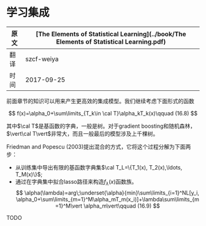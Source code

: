 # 学习集成

| 原文   | [The Elements of Statistical Learning](../book/The Elements of Statistical Learning.pdf) |
| ---- | ---------------------------------------- |
| 翻译   | szcf-weiya                               |
| 时间   | 2017-09-25                               |

前面章节的知识可以用来产生更高效的集成模型。我们继续考虑下面形式的函数

$$
f(x)=\alpha_0+\sum\limits_{T_k\in \cal T}\alpha_kT_k(x)\qquad (16.8)
$$

其中$\cal T$是基函数的字典，一般是树。对于gradient boosting和随机森林，$\vert\cal T\vert$非常大，而且一般最后的模型涉及上千棵树。

Friedman and Popescu (2003)提出混合的方式，它将这个过程分解为下面两步：

- 从训练集中导出有限的基函数字典集$\cal T_L=\{T_1(x), T_2(x),\ldots, T_M(x)\}$;
- 通过在字典集中拟合lasso路径来构造$f_\lambda(x)$函数族。
$$
\alpha(\lambda)=arg\;\underset{\alpha}{min}\sum\limits_{i=1}^NL[y_i, \alpha_0+\sum\limits_{m=1}^M\alpha_mT_m(x_i)]+\lambda\sum\limits_{m=1}^M\vert \alpha_m\vert\qquad (16.9)
$$

TODO
